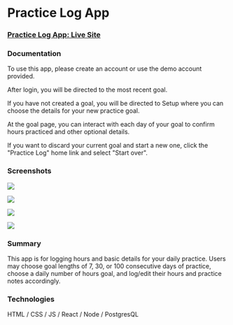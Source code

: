# Practice Log App	

### [Practice Log App: Live Site](https://practice-log-app.devreelewis.now.sh/)

### Documentation

To use this app, please create an account or use the demo account provided. 

After login, you will be directed to the most recent goal. 

If you have not created a goal, you will be directed to Setup where you can choose the details for your new practice goal. 

At the goal page, you can interact with each day of your goal to confirm hours practiced and other optional details. 

If you want to discard your current goal and start a new one, click the "Practice Log" home link and select "Start over". 

### Screenshots

![](images/Screen%20Shot%202020-04-25%20at%204.57.52%20PM.png)

![](images/Screen%20Shot%202020-04-25%20at%204.59.01%20PM.png)

![](images/Screen%20Shot%202020-04-25%20at%204.59.35%20PM.png)

![](images/Screen%20Shot%202020-04-25%20at%205.03.59%20PM.png)


### Summary

This app is for logging hours and basic details for your daily practice. Users may choose goal lengths of 7, 30, or 100 consecutive days of practice, choose a daily number of hours goal, and log/edit their hours and practice notes accordingly.

### Technologies

HTML / CSS / JS / React / Node / PostgresQL  
